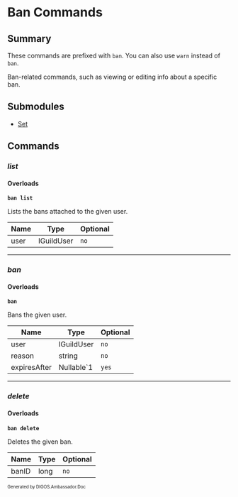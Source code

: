 ﻿Ban Commands
============
## Summary
These commands are prefixed with `ban`. You can also use `warn` instead of `ban`.

Ban-related commands, such as viewing or editing info about a specific ban.

## Submodules
* [Set](ban_set.md)

## Commands
### *list*
#### Overloads
**`ban list`**

Lists the bans attached to the given user.

| Name | Type | Optional |
| --- | --- | --- |
| user | IGuildUser | `no` |

---

### *ban*
#### Overloads
**`ban`**

Bans the given user.

| Name | Type | Optional |
| --- | --- | --- |
| user | IGuildUser | `no` |
| reason | string | `no` |
| expiresAfter | Nullable`1 | `yes` |

---

### *delete*
#### Overloads
**`ban delete`**

Deletes the given ban.

| Name | Type | Optional |
| --- | --- | --- |
| banID | long | `no` |

<sub><sup>Generated by DIGOS.Ambassador.Doc</sup></sub>